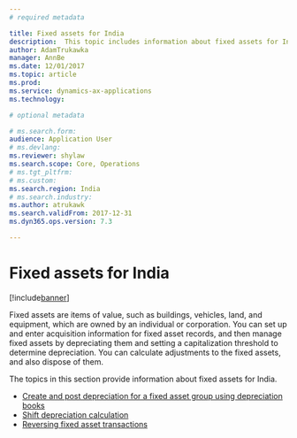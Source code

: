 ```yaml
---
# required metadata

title: Fixed assets for India
description:  This topic includes information about fixed assets for India in Microsoft Dynamics 365 for Finance and Operations, Enterprise edition.
author: AdamTrukawka
manager: AnnBe
ms.date: 12/01/2017
ms.topic: article
ms.prod: 
ms.service: dynamics-ax-applications
ms.technology: 

# optional metadata

# ms.search.form: 
audience: Application User
# ms.devlang: 
ms.reviewer: shylaw
ms.search.scope: Core, Operations
# ms.tgt_pltfrm: 
# ms.custom: 
ms.search.region: India
# ms.search.industry: 
ms.author: atrukawk
ms.search.validFrom: 2017-12-31
ms.dyn365.ops.version: 7.3

---
```


# Fixed assets for India

[!include[banner](../includes/banner.md)]


Fixed assets are items of value, such as buildings, vehicles, land, and equipment, which are owned by an individual or corporation. You can set up and enter acquisition information for fixed asset records, and then manage fixed assets by depreciating them and setting a capitalization threshold to determine depreciation. You can calculate adjustments to the fixed assets, and also dispose of them.

The topics in this section provide information about fixed assets for India.

- [Create and post depreciation for a fixed asset group using depreciation books](apac-ind-calculate-post-depreciation.md)
- [Shift depreciation calculation](apac-ind-calculation-shift-depreciation.md)
- [Reversing fixed asset transactions](apac-ind-reverse-fixed-assets-transactions.md)


